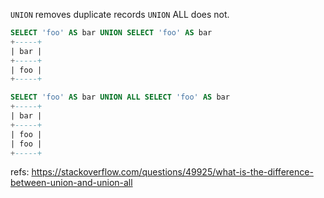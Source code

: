 
`UNION` removes duplicate records
`UNION` ALL does not.


```sql
SELECT 'foo' AS bar UNION SELECT 'foo' AS bar
+-----+
| bar |
+-----+
| foo |
+-----+
```

```sql
SELECT 'foo' AS bar UNION ALL SELECT 'foo' AS bar
+-----+
| bar |
+-----+
| foo |
| foo |
+-----+
```



refs:
https://stackoverflow.com/questions/49925/what-is-the-difference-between-union-and-union-all